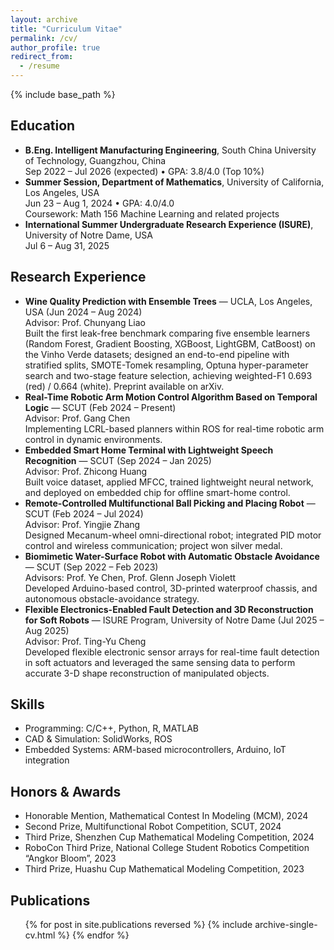 ```yaml
---
layout: archive
title: "Curriculum Vitae"
permalink: /cv/
author_profile: true
redirect_from:
  - /resume
---
```


{% include base_path %}

## Education
* **B.Eng. Intelligent Manufacturing Engineering**, South China University of Technology, Guangzhou, China  
  Sep 2022 – Jul 2026 (expected) • GPA: 3.8/4.0 (Top 10%)
* **Summer Session, Department of Mathematics**, University of California, Los Angeles, USA  
  Jun 23 – Aug 1, 2024 • GPA: 4.0/4.0  
  Coursework: Math 156 Machine Learning and related projects
* **International Summer Undergraduate Research Experience (ISURE)**, University of Notre Dame, USA  
  Jul 6 – Aug 31, 2025

## Research Experience
* **Wine Quality Prediction with Ensemble Trees** — UCLA, Los Angeles, USA (Jun 2024 – Aug 2024)  
  Advisor: Prof. Chunyang Liao  
  Built the first leak-free benchmark comparing five ensemble learners (Random Forest, Gradient Boosting, XGBoost, LightGBM, CatBoost) on the Vinho Verde datasets; designed an end-to-end pipeline with stratified splits, SMOTE-Tomek resampling, Optuna hyper-parameter search and two-stage feature selection, achieving weighted-F1 0.693 (red) / 0.664 (white). Preprint available on arXiv.
* **Real-Time Robotic Arm Motion Control Algorithm Based on Temporal Logic** — SCUT (Feb 2024 – Present)  
  Advisor: Prof. Gang Chen  
  Implementing LCRL-based planners within ROS for real-time robotic arm control in dynamic environments.
* **Embedded Smart Home Terminal with Lightweight Speech Recognition** — SCUT (Sep 2024 – Jan 2025)  
  Advisor: Prof. Zhicong Huang  
  Built voice dataset, applied MFCC, trained lightweight neural network, and deployed on embedded chip for offline smart-home control.
* **Remote-Controlled Multifunctional Ball Picking and Placing Robot** — SCUT (Feb 2024 – Jul 2024)  
  Advisor: Prof. Yingjie Zhang  
  Designed Mecanum-wheel omni-directional robot; integrated PID motor control and wireless communication; project won silver medal.
* **Biomimetic Water-Surface Robot with Automatic Obstacle Avoidance** — SCUT (Sep 2022 – Feb 2023)  
  Advisors: Prof. Ye Chen, Prof. Glenn Joseph Violett  
  Developed Arduino-based control, 3D-printed waterproof chassis, and autonomous obstacle-avoidance strategy.
* **Flexible Electronics-Enabled Fault Detection and 3D Reconstruction for Soft Robots** — ISURE Program, University of Notre Dame (Jul 2025 – Aug 2025)  
  Advisor: Prof. Ting-Yu Cheng  
  Developed flexible electronic sensor arrays for real-time fault detection in soft actuators and leveraged the same sensing data to perform accurate 3-D shape reconstruction of manipulated objects.

## Skills
* Programming: C/C++, Python, R, MATLAB
* CAD & Simulation: SolidWorks, ROS
* Embedded Systems: ARM-based microcontrollers, Arduino, IoT integration

## Honors & Awards
* Honorable Mention, Mathematical Contest In Modeling (MCM), 2024
* Second Prize, Multifunctional Robot Competition, SCUT, 2024
* Third Prize, Shenzhen Cup Mathematical Modeling Competition, 2024
* RoboCon Third Prize, National College Student Robotics Competition “Angkor Bloom”, 2023
* Third Prize, Huashu Cup Mathematical Modeling Competition, 2023

## Publications
  <ul>{% for post in site.publications reversed %}
    {% include archive-single-cv.html %}
  {% endfor %}</ul>
